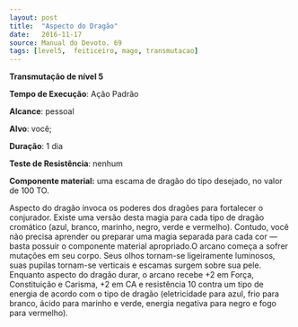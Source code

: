 ```yaml
---
layout: post
title:  "Aspecto do Dragão"
date:   2016-11-17
source: Manual do Devoto. 69
tags: [level5,  feiticeiro, mago, transmutacao]
---
```


**Transmutação de nível 5**

**Tempo de Execução**: Ação Padrão

**Alcance**: pessoal

**Alvo**: você;

**Duração**: 1 dia

**Teste de Resistência**: nenhum

**Componente material:** uma escama de dragão do tipo desejado, no valor de 100 TO.

Aspecto do dragão invoca os poderes dos dragões para fortalecer o conjurador. Existe uma versão desta magia 
para cada tipo de dragão cromático (azul, branco, marinho, negro, verde e vermelho). Contudo, você não precisa aprender ou preparar uma magia separada para cada cor — basta possuir o 
componente material apropriado.O arcano começa a sofrer mutações em seu corpo. Seus olhos tornam-se ligeiramente luminosos, suas pupilas tornam-se verticais e escamas surgem sobre 
sua pele. Enquanto aspecto do dragão durar, o arcano recebe +2 em Força, Constituição e Carisma, +2 em CA e resistência 10 contra um tipo de energia de acordo 
com o tipo de dragão (eletricidade para azul, frio para branco, ácido para marinho e verde, energia negativa para negro e fogo para vermelho).
